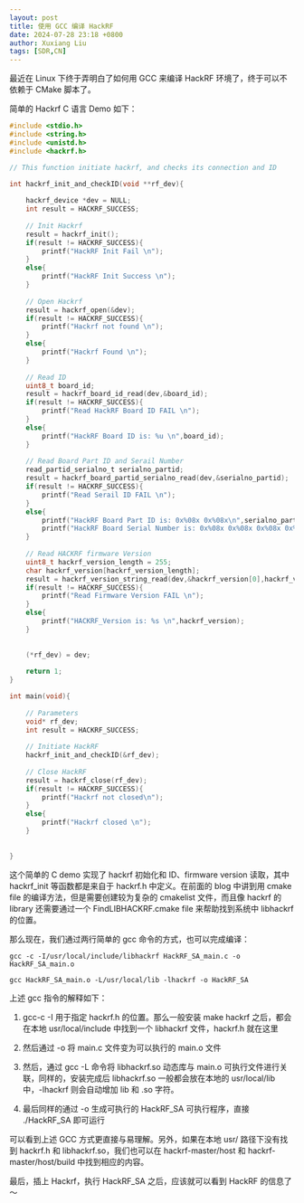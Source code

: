 ```yaml
---
layout: post
title: 使用 GCC 编译 HackRF
date: 2024-07-28 23:18 +0800
author: Xuxiang Liu
tags: [SDR,CN]
---
```


最近在 Linux 下终于弄明白了如何用 GCC 来编译 HackRF 环境了，终于可以不依赖于 CMake 脚本了。

简单的 Hackrf C 语言 Demo 如下：

``` C
#include <stdio.h>
#include <string.h>
#include <unistd.h>
#include <hackrf.h>

// This function initiate hackrf, and checks its connection and ID

int hackrf_init_and_checkID(void **rf_dev){
	
	hackrf_device *dev = NULL;
	int result = HACKRF_SUCCESS;
	
	// Init Hackrf
	result = hackrf_init();
	if(result != HACKRF_SUCCESS){
		printf("HackRF Init Fail \n");
	}
	else{
		printf("HackRF Init Success \n");
	}
	
	// Open Hackrf
	result = hackrf_open(&dev);
	if(result != HACKRF_SUCCESS){
		printf("Hackrf not found \n");
	}
	else{
		printf("Hackrf Found \n");			
	}
	
	// Read ID
	uint8_t board_id;
	result = hackrf_board_id_read(dev,&board_id);
	if(result != HACKRF_SUCCESS){
		printf("Read HackRF Board ID FAIL \n");
	}
	else{
		printf("HackRF Board ID is: %u \n",board_id);			
	}
	
	// Read Board Part ID and Serail Number
	read_partid_serialno_t serialno_partid;
	result = hackrf_board_partid_serialno_read(dev,&serialno_partid);
	if(result != HACKRF_SUCCESS){
		printf("Read Serail ID FAIL \n");
	}
	else{
		printf("HackRF Board Part ID is: 0x%08x 0x%08x\n",serialno_partid.part_id[0],serialno_partid.part_id[1]);			
		printf("HackRF Board Serial Number is: 0x%08x 0x%08x 0x%08x 0x%08x\n",serialno_partid.serial_no[0],serialno_partid.serial_no[1],serialno_partid.serial_no[2],serialno_partid.serial_no[3]);
	}
	
	// Read HACKRF firmware Version
	uint8_t hackrf_version_length = 255;
	char hackrf_version[hackrf_version_length];
	result = hackrf_version_string_read(dev,&hackrf_version[0],hackrf_version_length);
	if(result != HACKRF_SUCCESS){
		printf("Read Firmware Version FAIL \n");
	}
	else{
		printf("HACKRF_Version is: %s \n",hackrf_version);
	}
	
	
	(*rf_dev) = dev;
	
	return 1;
}

int main(void){
	
	// Parameters
	void* rf_dev;
	int result = HACKRF_SUCCESS;
	
	// Initiate HackRF
	hackrf_init_and_checkID(&rf_dev);
	
	// Close HackRF
	result = hackrf_close(rf_dev);
	if(result != HACKRF_SUCCESS){
		printf("Hackrf not closed\n");
	}
	else{
		printf("Hackrf closed \n");			
	}
	
	
}
```

这个简单的 C demo 实现了 hackrf 初始化和 ID、firmware version 读取，其中 hackrf_init 等函数都是来自于 hackrf.h 中定义。在前面的 blog 中讲到用 cmake file 的编译方法，但是需要创建较为复杂的 cmakelist 文件，而且像 hackrf 的 library 还需要通过一个 FindLIBHACKRF.cmake file 来帮助找到系统中 libhackrf 的位置。

那么现在，我们通过两行简单的 gcc 命令的方式，也可以完成编译：
```
gcc -c -I/usr/local/include/libhackrf HackRF_SA_main.c -o HackRF_SA_main.o

gcc HackRF_SA_main.o -L/usr/local/lib -lhackrf -o HackRF_SA
```

上述 gcc 指令的解释如下：

1. gcc-c -I 用于指定 hackrf.h 的位置。那么一般安装 make hackrf 之后，都会在本地 usr/local/include 中找到一个 libhackrf 文件，hackrf.h 就在这里

2. 然后通过 -o 将 main.c 文件变为可以执行的 main.o 文件

3. 然后，通过 gcc -L 命令将 libhackrf.so 动态库与 main.o 可执行文件进行关联，同样的，安装完成后 libhackrf.so 一般都会放在本地的 usr/local/lib 中，-lhackrf 则会自动增加 lib 和 .so 字符。

4. 最后同样的通过 -o 生成可执行的 HackRF_SA 可执行程序，直接 ./HackRF_SA 即可运行

可以看到上述 GCC 方式更直接与易理解。另外，如果在本地 usr/ 路径下没有找到 hackrf.h 和 libhackrf.so，我们也可以在 hackrf-master/host 和 hackrf-master/host/build 中找到相应的内容。

最后，插上 Hackrf，执行 HackRF_SA 之后，应该就可以看到 HackRF 的信息了～




